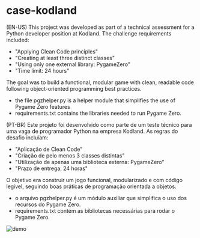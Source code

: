 # case-kodland
(EN-US) This project was developed as part of a technical assessment for a Python developer position at Kodland. The challenge requirements included:

- "Applying Clean Code principles"
- "Creating at least three distinct classes"
- "Using only one external library: PygameZero"
- "Time limit: 24 hours"

The goal was to build a functional, modular game with clean, readable code following object-oriented programming best practices.

- the file pgzhelper.py is a helper module that simplifies the use of Pygame Zero features
- requirements.txt contains the libraries needed to run Pygame Zero.

(PT-BR) Este projeto foi desenvolvido como parte de um teste técnico para uma vaga de programador Python na empresa Kodland. As regras do desafio incluíam:

- "Aplicação de Clean Code"
- "Criação de pelo menos 3 classes distintas"
- "Utilização de apenas uma biblioteca externa: PygameZero"
- "Prazo de entrega: 24 horas"

O objetivo era construir um jogo funcional, modularizado e com código legível, seguindo boas práticas de programação orientada a objetos.

- o arquivo pgzhelper.py é um módulo auxiliar que simplifica o uso dos recursos do Pygame Zero.
- requirements.txt contém as bibliotecas necessárias para rodar o Pygame Zero.

![demo](https://imgur.com/fXXxCDr.gif)
